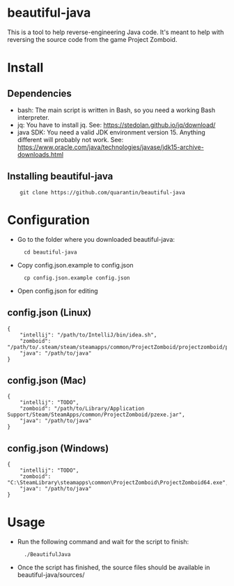 # beautiful-java
This is a tool to help reverse-engineering Java code. It's meant to help with reversing the source code from the game Project Zomboid.

# Install
## Dependencies
- bash: The main script is written in Bash, so you need a working Bash interpreter.
- jq: You have to install jq.
See: https://stedolan.github.io/jq/download/
- java SDK: You need a valid JDK environment version 15. Anything different will probably not work.
See: https://www.oracle.com/java/technologies/javase/jdk15-archive-downloads.html

## Installing beautiful-java
		git clone https://github.com/quarantin/beautiful-java

# Configuration
- Go to the folder where you downloaded beautiful-java:

		cd beautiful-java
- Copy config.json.example to config.json

		cp config.json.example config.json
- Open config.json for editing
## config.json (Linux)
	{
		"intellij": "/path/to/IntelliJ/bin/idea.sh",
		"zomboid": "/path/to/.steam/steam/steamapps/common/ProjectZomboid/projectzomboid/pzexe.jar",
		"java": "/path/to/java"
	}
## config.json (Mac)
	{
		"intellij": "TODO",
		"zomboid": "/path/to/Library/Application Support/Steam/SteamApps/common/ProjectZomboid/pzexe.jar",
		"java": "/path/to/java"
	}
## config.json (Windows)
	{
		"intellij": "TODO",
		"zomboid":  "C:\SteamLibrary\steamapps\common\ProjectZomboid\ProjectZomboid64.exe",
		"java": "/path/to/java"
	}

# Usage
- Run the following command and wait for the script to finish:

		./BeautifulJava
- Once the script has finished, the source files should be available in beautiful-java/sources/
